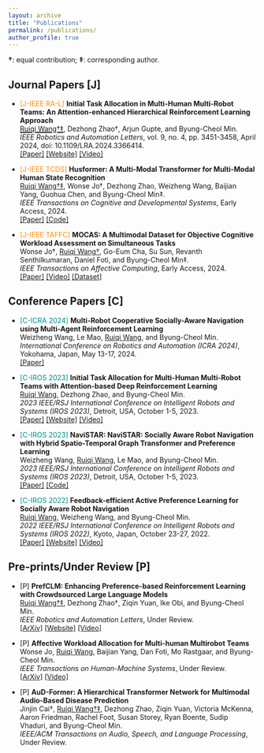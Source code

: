 ```yaml
---
layout: archive
title: "Publications"
permalink: /publications/
author_profile: true
---
```


**†**: equal contribution; **‡**: corresponding author.  

## Journal Papers [J]

<ul>
  <li><span style="color: DarkOrange;">[J-IEEE RA-L]</span> <strong>Initial Task Allocation in Multi-Human Multi-Robot Teams: An Attention-enhanced Hierarchical Reinforcement Learning Approach</strong><br>  
  <span style="text-decoration: underline; text-decoration-thickness: 2px; ">Ruiqi Wang†‡</span>, Dezhong Zhao†, Arjun Gupte, and Byung-Cheol Min.<br>  
  <em>IEEE Robotics and Automation Letters</em>, vol. 9, no. 4, pp. 3451-3458, April 2024, doi: 10.1109/LRA.2024.3366414.<br>   
  <a href="https://ieeexplore.ieee.org/abstract/document/10436714" target="_blank">[Paper]</a> <a href="https://sites.google.com/view/ita-aehrl" target="_blank">[Website]</a> <a href="https://www.youtube.com/watch?v=wMXLYCuktRk" target="_blank">[Video]</a>
  </li>
</ul>

<ul>
  <li><span style="color: DarkOrange;">[J-IEEE TCDS]</span> <strong>Husformer: A Multi-Modal Transformer for Multi-Modal Human State Recognition</strong><br>  
  <u>Ruiqi Wang†‡</u>, Wonse Jo†, Dezhong Zhao, Weizheng Wang, Baijian Yang, Guohua Chen, and Byung-Cheol Min‡.<br>   
  <em>IEEE Transactions on Cognitive and Developmental Systems</em>, Early Access, 2024.<br>   
  <a href="https://ieeexplore.ieee.org/document/10413204" target="_blank">[Paper]</a> <a href="https://github.com/SMARTlab-Purdue/Husformer" target="_blank">[Code]</a>
  </li>
</ul>

<ul>
  <li><span style="color: DarkOrange;">[J-IEEE TAFFC]</span> <strong>MOCAS: A Multimodal Dataset for Objective Cognitive Workload Assessment on Simultaneous Tasks</strong><br> 
  Wonse Jo†, <u>Ruiqi Wang†</u>, Go-Eum Cha, Su Sun, Revanth Senthilkumaran, Daniel Foti, and Byung-Cheol Min‡.<br>  
  <em>IEEE Transactions on Affective Computing</em>, Early Access, 2024.<br>  
  <a href="https://arxiv.org/pdf/2210.03065" target="_blank">[Paper]</a> <a href="https://www.youtube.com/watch?v=BxVVj7R9b70&feature=youtu.be" target="_blank">[Video]</a> <a href="https://zenodo.org/records/10396672" target="_blank">[Dataset]</a>
  </li>
</ul>

## Conference Papers [C]

<ul>
  <li><span style="color: DarkCyan;">[C-ICRA 2024]</span> <strong>Multi-Robot Cooperative Socially-Aware Navigation using Multi-Agent Reinforcement Learning</strong><br>
  Weizheng Wang, Le Mao, <u>Ruiqi Wang</u>, and Byung-Cheol Min.<br>  
  <em>International Conference on Robotics and Automation (ICRA 2024)</em>, Yokohama, Japan, May 13-17, 2024.<br>  
  <a href="https://arxiv.org/abs/2309.15234" target="_blank">[Paper]</a>
  </li>
</ul>

<ul>
  <li><span style="color: DarkCyan;">[C-IROS 2023]</span> <strong>Initial Task Allocation for Multi-Human Multi-Robot Teams with Attention-based Deep Reinforcement Learning</strong><br> 
  <u>Ruiqi Wang</u>, Dezhong Zhao, and Byung-Cheol Min.<br>  
  <em>2023 IEEE/RSJ International Conference on Intelligent Robots and Systems (IROS 2023)</em>, Detroit, USA, October 1-5, 2023.<br>  
  <a href="https://arxiv.org/pdf/2303.02486" target="_blank">[Paper]</a> <a href="https://sites.google.com/view/ITA-AtRL" target="_blank">[Website]</a> <a href="https://www.youtube.com/watch?v=P_3nURWuSnk" target="_blank">[Video]</a>
  </li>
</ul>

<ul>
  <li><span style="color: DarkCyan;">[C-IROS 2023]</span> <strong>NaviSTAR: NaviSTAR: Socially Aware Robot Navigation with Hybrid Spatio-Temporal Graph Transformer and Preference Learning</strong><br>  
  Weizheng Wang, <u>Ruiqi Wang</u>, Le Mao, and Byung-Cheol Min.<br>  
  <em>2023 IEEE/RSJ International Conference on Intelligent Robots and Systems (IROS 2023)</em>, Detroit, USA, October 1-5, 2023.<br>  
  <a href="https://arxiv.org/pdf/2304.05979" target="_blank">[Paper]</a> <a href="https://github.com/SMARTlab-Purdue/SAN-NaviSTAR" target="_blank">[Code]</a>
  </li>
</ul>

<ul>
  <li><span style="color: DarkCyan;">[C-IROS 2022]</span> <strong>Feedback-efficient Active Preference Learning for Socially Aware Robot Navigation</strong><br>  
  <u>Ruiqi Wang</u>, Weizheng Wang, and Byung-Cheol Min.<br>  
  <em>2022 IEEE/RSJ International Conference on Intelligent Robots and Systems (IROS 2022)</em>, Kyoto, Japan, October 23-27, 2022.<br>  
  <a href="https://arxiv.org/abs/2109.02823" target="_blank">[Paper]</a> <a href="https://sites.google.com/view/san-fapl" target="_blank">[Website]</a> <a href="https://www.youtube.com/watch?v=ZVb5ZEzDKhM&feature=youtu.be" target="_blank">[Video]</a>
  </li>
</ul>

## Pre-prints/Under Review [P]

<ul>
  <li><span style="color: DarkPurple;">[P]</span> <strong>PrefCLM: Enhancing Preference-based Reinforcement Learning with Crowdsourced Large Language Models</strong><br> 
  <u>Ruiqi Wang†‡</u>, Dezhong Zhao†, Ziqin Yuan, Ike Obi, and Byung-Cheol Min.<br>  
  <em>IEEE Robotics and Automation Letters</em>, Under Review.<br>  
  <a href="https://arxiv.org/abs/2407.08213" target="_blank">[ArXiv]</a> <a href="https://prefclm.github.io/" target="_blank">[Website]</a> <a href="https://www.youtube.com/watch?v=0vyekC2fqrY" target="_blank">[Video]</a>
  </li>
</ul>

<ul>
  <li><span style="color: DarkPurple;">[P]</span> <strong>Affective Workload Allocation for Multi-human Multirobot Teams</strong><br> 
  Wonse Jo, <u>Ruiqi Wang</u>, Baijian Yang, Dan Foti, Mo Rastgaar, and Byung-Cheol Min.<br>  
  <em>IEEE Transactions on Human-Machine Systems</em>, Under Review.<br>  
  <a href="https://arxiv.org/pdf/2303.10465" target="_blank">[ArXiv]</a> <a href="https://www.youtube.com/watch?v=qrmAQqfdLZk" target="_blank">[Video]</a>
  </li>
</ul>

<ul>
  <li><span style="color: DarkPurple;">[P]</span> <strong>AuD-Former: A Hierarchical Transformer Network for Multimodal Audio-Based Disease Prediction</strong><br> 
  Jinjin Cai†, <u>Ruiqi Wang†‡</u>, Dezhong Zhao, Ziqin Yuan, Victoria McKenna, Aaron Friedman, Rachel Foot, Susan Storey, Ryan Boente, Sudip Vhaduri, and Byung-Cheol Min. <br>  
  <em>IEEE/ACM Transactions on Audio, Speech, and Language Processing</em>, Under Review.
  </li>
</ul>







